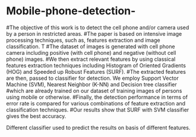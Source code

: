 # Mobile-phone-detection-
#The objective of this work is to detect the cell phone and/or camera used by a person in restricted areas. 
#The paper is based on intensive image processing techniques, such as, features extraction and image classification. T
#The dataset of images is generated with cell phone camera including positive (with cell phone) and negative (without cell phone) images. 
#We then extract relevant features by using classical features extraction techniques including Histogram of Oriented Gradients (HOG) and Speeded up Robust Features (SURF).
#The extracted features are then, passed to classifier for detection. We employ Support Vector Machine (SVM), Nearest Neighbor (K-NN) and Decision tree classifier 
#which are already trained on our dataset of training images of persons using mobile or otherwise. 
#Finally, the detection performance in terms of error rate is compared for various combinations of feature extraction and classification techniques. 
#Our results show that SURF with SVM classifier gives the best accuracy.

Different classifier used to predict the results on basis of different features.
